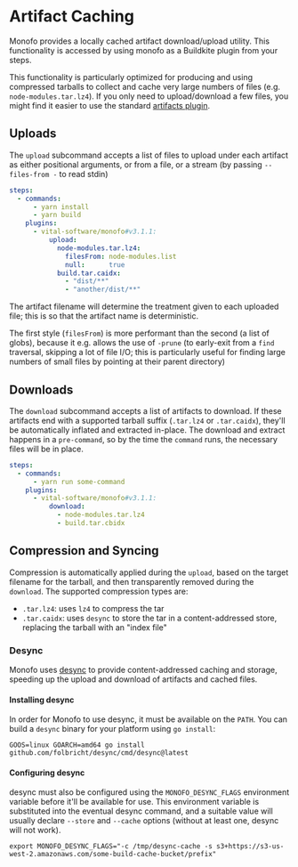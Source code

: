 # Artifact Caching

Monofo provides a locally cached artifact download/upload utility. This
functionality is accessed by using monofo as a Buildkite plugin from your steps.

This functionality is particularly optimized for producing and using compressed
tarballs to collect and cache very large numbers of files
(e.g. `node-modules.tar.lz4`). If you only need to upload/download a few files,
you might find it easier to use the standard
[artifacts plugin](https://github.com/buildkite-plugins/artifacts-buildkite-plugin).

## Uploads

The `upload` subcommand accepts a list of files to upload under each artifact as
either positional arguments, or from a file, or a stream (by passing
`--files-from -` to read stdin)

```yaml
steps:
  - commands:
      - yarn install
      - yarn build
    plugins:
      - vital-software/monofo#v3.1.1:
          upload:
            node-modules.tar.lz4:
              filesFrom: node-modules.list
              null:      true
            build.tar.caidx:
              - "dist/**"
              - "another/dist/**"
```

The artifact filename will determine the treatment given to each uploaded file;
this is so that the artifact name is deterministic.

The first style (`filesFrom`) is more performant than the second (a list of
globs), because it e.g. allows the use of `-prune` (to early-exit from a `find`
traversal, skipping a lot of file I/O; this is particularly useful for finding
large numbers of small files by pointing at their parent directory)

## Downloads

The `download` subcommand accepts a list of artifacts to download. If these
artifacts end with a supported tarball suffix (`.tar.lz4` or `.tar.caidx`),
they'll be automatically inflated and extracted in-place. The download and
extract happens in a `pre-command`, so by the time the `command` runs, the
necessary files will be in place.

```yaml
steps:
  - commands:
      - yarn run some-command
    plugins:
      - vital-software/monofo#v3.1.1:
          download:
            - node-modules.tar.lz4
            - build.tar.cbidx
```


## Compression and Syncing

Compression is automatically applied during the `upload`, based on the target
filename for the tarball, and then transparently removed during the `download`.
The supported compression types are:

 - `.tar.lz4`: uses `lz4` to compress the tar
 - `.tar.caidx`: uses `desync` to store the tar in a content-addressed store,
  replacing the tarball with an "index file"

### Desync

Monofo uses [desync](https://github.com/folbricht/desync) to provide content-addressed
caching and storage, speeding up the upload and download of artifacts and cached files.

#### Installing desync

In order for Monofo to use desync, it must be available on the `PATH`. You can
build a `desync` binary for your platform using `go install`:

```shell
GOOS=linux GOARCH=amd64 go install github.com/folbricht/desync/cmd/desync@latest
```

#### Configuring desync

desync must also be configured using the `MONOFO_DESYNC_FLAGS` environment variable
before it'll be available for use. This environment variable is substituted into
the eventual desync command, and a suitable value will usually declare `--store`
and `--cache` options (without at least one, desync will not work).

```shell
export MONOFO_DESYNC_FLAGS="-c /tmp/desync-cache -s s3+https://s3-us-west-2.amazonaws.com/some-build-cache-bucket/prefix"
```

